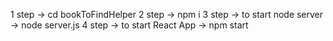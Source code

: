1 step -> cd bookToFindHelper
2 step -> npm i
3 step -> to start node server -> node server.js
4 step -> to start React App -> npm start